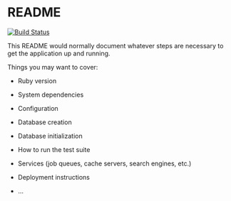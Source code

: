 # README

[![Build Status](https://travis-ci.org/tiy-dc-ror-2016-oct/blargh.svg?branch=master)](https://travis-ci.org/tiy-dc-ror-2016-oct/blargh)

This README would normally document whatever steps are necessary to get the
application up and running.

Things you may want to cover:

* Ruby version

* System dependencies

* Configuration

* Database creation

* Database initialization

* How to run the test suite

* Services (job queues, cache servers, search engines, etc.)

* Deployment instructions

* ...
